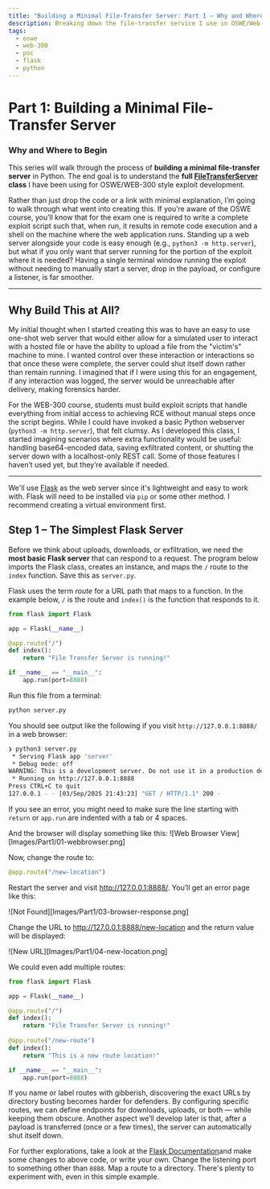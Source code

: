 ```yaml
---
title: "Building a Minimal File-Transfer Server: Part 1 – Why and Where to Begin"
description: Breaking down the file-transfer service I use in OSWE/Web-300 workflows — from a minimal Flask app to a tool that handles downloads, uploads, exfiltration, and automatic shutdown during exploit chains.
tags:
  - oswe
  - web-300
  - poc
  - flask
  - python
---
```

# Part 1: Building a Minimal File-Transfer Server

### **Why and Where to Begin**

This series will walk through the process of **building a minimal file-transfer server** in Python. The end goal is to understand the **full [FileTransferServer](https://github.com/rogdooley/OSWE/blob/main/Utilities/file_transfer_server.py) class** I have been using for OSWE/WEB-300 style exploit development.

Rather than just drop the code or a link with minimal explanation, I’m going to walk through what went into creating this. If you’re aware of the OSWE course, you’ll know that for the exam one is required to write a complete exploit script such that, when run, it results in remote code execution and a shell on the machine where the web application runs. Standing up a web server alongside your code is easy enough (e.g., `python3 -m http.server`), but what if you only want that server running for the portion of the exploit where it is needed? Having a single terminal window running the exploit without needing to manually start a server, drop in the payload, or configure a listener, is far smoother.


---

## Why Build This at All?


My initial thought when I started creating this was to have an easy to use one-shot web server that would either allow for a simulated user to interact with a hosted file or have the ability to upload a file from the "victim's" machine to mine. I wanted control over these interaction or interactions so that once these were complete, the server could shut itself down rather than remain running. I imagined that if I were using this for an engagement, if any interaction was logged, the server would be unreachable after delivery, making forensics  harder. 

For the WEB-300 course, students must build exploit scripts that handle everything from initial access to achieving RCE without manual steps once the script begins. While I could have invoked a basic Python webserver (`python3 -m http.server`), that felt clumsy. As I developed this class, I started imagining scenarios where extra functionality would be useful: handling base64-encoded data, saving exfiltrated content, or shutting the server down with a localhost-only REST call. Some of those features I haven’t used yet, but they’re available if needed.


---

We'll use [Flask](https://flask.palletsprojects.com/en/stable/) as the web server since it's lightweight and easy to work with.  Flask will need to be installed via `pip` or  some other method. I recommend creating a virtual environment first.

## Step 1 – The Simplest Flask Server

  
Before we think about uploads, downloads, or exfiltration, we need the **most basic Flask server** that can respond to a request. The program below imports the Flask class, creates an instance, and maps the `/` route to the `index` function. Save this as `server.py`.

Flask uses the term _route_ for a URL path that maps to a function. In the example below,  `/` is the route and `index()` is the function that responds to it.


```python
from flask import Flask

app = Flask(__name__)

@app.route("/")
def index():
	return "File Transfer Server is running!"

if __name__ == "__main__":
	app.run(port=8888)
```


Run this file from a terminal:
```python
python server.py
```

You should see output like the following if you visit `http://127.0.0.1:8888/` in a web browser:
```bash
❯ python3 server.py
 * Serving Flask app 'server'
 * Debug mode: off
WARNING: This is a development server. Do not use it in a production deployment. Use a production WSGI server instead.
 * Running on http://127.0.0.1:8888
Press CTRL+C to quit
127.0.0.1 - - [03/Sep/2025 21:43:23] "GET / HTTP/1.1" 200 -
```
If you see an error, you might need to make sure the line starting with `return` or `app.run` are indented with a tab or 4 spaces.

And the browser will display something like this:
![Web Browser View][Images/Part1/01-webbrowser.png]

Now, change the route to:
```python
@app.route("/new-location")
```
Restart the server and visit http://127.0.0.1:8888/. You’ll get an error page like this:

![Not Found][Images/Part1/03-browser-response.png]

Change the URL to http://127.0.0.1:8888/new-location and the return value will be displayed:

![New URL][Images/Part1/04-new-location.png]

We could even add multiple routes:
```python
from flask import Flask

app = Flask(__name__)

@app.route("/")
def index():
	return "File Transfer Server is running!"
	
@app.route("/new-route")
def index():
	return "This is a new route location!"

if __name__ == "__main__":
	app.run(port=8888)
```

If you name or label routes with gibberish, discovering the exact URLs by directory busting becomes harder for defenders. By configuring specific routes, we can define endpoints for downloads, uploads, or both — while keeping them obscure. Another aspect we’ll develop later is that, after a payload is transferred (once or a few times), the server can automatically shut itself down.

For further explorations, take a look at the [Flask Documentation](https://flask.palletsprojects.com/en/stable/)and make some changes to above code, or write your own. Change the listening port to something other than `8888`. Map a route to a directory. There's plenty to experiment with, even in this simple example.